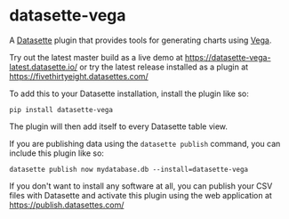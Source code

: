 # datasette-vega

A [Datasette](https://github.com/simonw/datasette) plugin that provides tools
for generating charts using [Vega](https://vega.github.io/).

Try out the latest master build as a live demo at https://datasette-vega-latest.datasette.io/ or try the latest release installed as a plugin at https://fivethirtyeight.datasettes.com/

To add this to your Datasette installation, install the plugin like so:

    pip install datasette-vega

The plugin will then add itself to every Datasette table view.

If you are publishing data using the `datasette publish` command, you can
include this plugin like so:

    datasette publish now mydatabase.db --install=datasette-vega

If you don't want to install any software at all, you can publish your CSV files with Datasette and activate this plugin using the web application at https://publish.datasettes.com/
